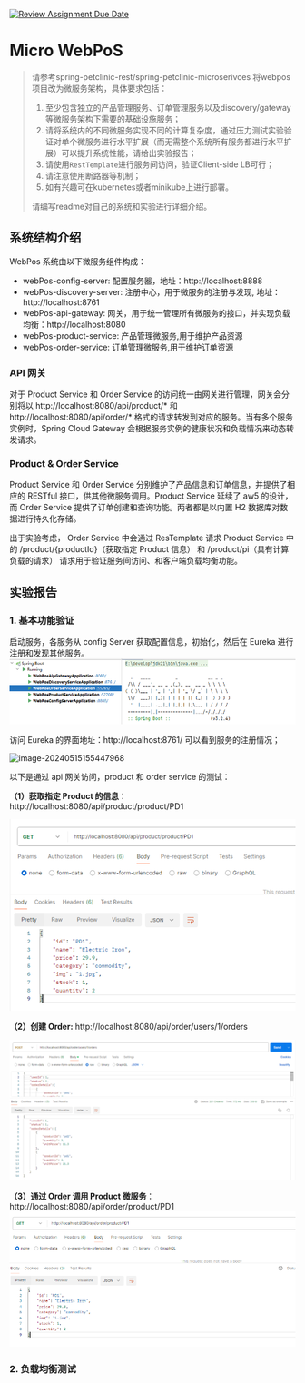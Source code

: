 [![Review Assignment Due Date](https://classroom.github.com/assets/deadline-readme-button-24ddc0f5d75046c5622901739e7c5dd533143b0c8e959d652212380cedb1ea36.svg)](https://classroom.github.com/a/IMEm063v)
# Micro WebPoS 

> 请参考spring-petclinic-rest/spring-petclinic-microserivces 将webpos项目改为微服务架构，具体要求包括：
> 1. 至少包含独立的产品管理服务、订单管理服务以及discovery/gateway等微服务架构下需要的基础设施服务；
> 2. 请将系统内的不同微服务实现不同的计算复杂度，通过压力测试实验验证对单个微服务进行水平扩展（而无需整个系统所有服务都进行水平扩展）可以提升系统性能，请给出实验报告；
> 3. 请使用`RestTemplate`进行服务间访问，验证Client-side LB可行；
> 4. 请注意使用断路器等机制；
> 5. 如有兴趣可在kubernetes或者minikube上进行部署。
> 
> 请编写readme对自己的系统和实验进行详细介绍。

## 系统结构介绍

WebPos 系统由以下微服务组件构成：
* webPos-config-server: 配置服务器，地址：http://localhost:8888
* webPos-discovery-server: 注册中心，用于微服务的注册与发现, 地址：http://localhost:8761
* webPos-api-gateway: 网关，用于统一管理所有微服务的接口，并实现负载均衡：http://localhost:8080
* webPos-product-service: 产品管理微服务,用于维护产品资源
* webPos-order-service: 订单管理微服务,用于维护订单资源

### API 网关
对于 Product Service 和 Order Service 的访问统一由网关进行管理，网关会分别将以 http://localhost:8080/api/product/* 和 
http://localhost:8080/api/order/* 格式的请求转发到对应的服务。当有多个服务实例时，Spring Cloud Gateway 会根据服务实例的健康状况和负载情况来动态转发请求。

### Product & Order Service

Product Service 和 Order Service 分别维护了产品信息和订单信息，并提供了相应的 RESTful 接口，供其他微服务调用。Product Service 延续了 aw5 的设计，
而 Order Service 提供了订单创建和查询功能。两者都是以内置 H2 数据库对数据进行持久化存储。

出于实验考虑， Order Service 中会通过 ResTemplate 请求 Product Service 中的 /product/{productId}（获取指定 Product 信息） 
和 /product/pi（具有计算负载的请求） 请求用于验证服务间访问、和客户端负载均衡功能。


## 实验报告

### 1. 基本功能验证
启动服务，各服务从 config Server 获取配置信息，初始化，然后在 Eureka 进行注册和发现其他服务。 ![img.png](static/img.png)

访问 Eureka 的界面地址：http://localhost:8761/ 可以看到服务的注册情况；

![image-20240515155447968](E:\Code\SoftwareArchitecture\aw06-xuanranxiaoshi\static\image-20240515155447968.png)

以下是通过 api 网关访问，product 和 order service 的测试：

**（1）获取指定 Product 的信息**： http://localhost:8080/api/product/product/PD1

![image-20240515155717826](./static/image-20240515155717826.png)

**（2）创建 Order:**  http://localhost:8080/api/order/users/1/orders

![image-20240515161911385](./static/image-202405151554479681.png)

**（3）通过 Order 调用 Product 微服务**： http://localhost:8080/api/order/product/PD1![image-20240515164655794](./static/image-20240515164655794.png)

### 2. 负载均衡测试





